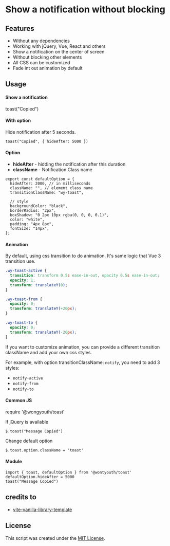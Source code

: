 # Show a notification without blocking

## Features

- Without any dependencies
- Working with jQuery, Vue, React and others
- Show a notification on the center of screen
- Without blocking other elements
- All CSS can be customized
- Fade int out animation by default

## Usage

#### Show a notification

toast("Copied")

#### With option

Hide notification after 5 seconds.

```
toast("Copied", { hideAfter: 5000 })
```

#### Option

- **hideAfter** - hidding the notification after this duration
- **className** - Notification Class name

```
export const defaultOption = {
  hideAfter: 2000, // in milliseconds
  className: "", // element class name
  transitionClassName: "wy-toast",

  // style
  backgroundColor: "black",
  borderRadius: "2px",
  boxShadow: "0 2px 10px rgba(0, 0, 0, 0.1)",
  color: "white",
  padding: "4px 8px",
  fontSize: "14px",
};
```

#### Animation

By default, using css transition to do animation. It's same logic that Vue 3 transition use.

```css
.wy-toast-active {
  transition: transform 0.5s ease-in-out, opacity 0.5s ease-in-out;
  opacity: 1;
  transform: translateY(0);
}

.wy-toast-from {
  opacity: 0;
  transform: translateY(+20px);
}

.wy-toast-to {
  opacity: 0;
  transform: translateY(-20px);
}
```

If you want to customize animation, you can provide a different transition className and add your own css styles.

For example, with option transitionClassName: `notify`, you need to add 3 styles:

- `notify-active`
- `notify-from`
- `notify-to`

#### Common JS

require '@wongyouth/toast'

If jQuery is available

```
$.toast("Message Copied")
```

Change default option

```
$.toast.option.className = 'toast'
```

#### Module

```
import { toast, defaultOption } from '@wontyouth/toast'
defaultOption.hideAfter = 5000
toast("Message Copied")
```

## credits to

- [vite-vanilla-library-template](https://github.com/hywax/vite-vanilla-library-template)

## License

This script was created under the [MIT License](LICENSE).
